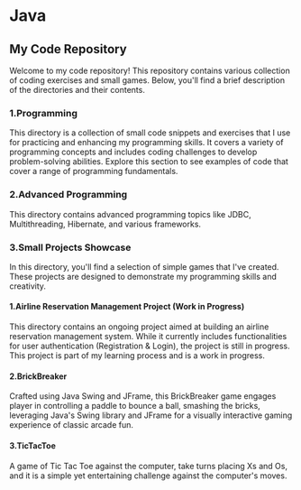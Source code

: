# Java
## My Code Repository
Welcome to my code repository! This repository contains various collection of coding exercises and small games. Below, you'll find a brief description of the directories and their contents.

### 1.Programming
This directory is a collection of small code snippets and exercises that I use for practicing and enhancing my programming skills. It covers a variety of programming concepts and includes coding challenges to develop problem-solving abilities. Explore this section to see examples of code that cover a range of programming fundamentals.

### 2.Advanced Programming
This directory contains advanced programming topics like JDBC, Multithreading, Hibernate, and various frameworks.

### 3.Small Projects Showcase
In this directory, you'll find a selection of simple games that I've created. These projects are designed to demonstrate my programming skills and creativity.

#### 1.Airline Reservation Management Project (Work in Progress)
This directory contains an ongoing project aimed at building an airline reservation management system. While it currently includes functionalities for user authentication (Registration & Login), the project is still in progress.
This project is part of my learning process and is a work in progress.

#### 2.BrickBreaker
Crafted using Java Swing and JFrame, this BrickBreaker game engages player in controlling a paddle to bounce a ball, smashing the bricks, leveraging Java's Swing library and JFrame for a visually interactive gaming experience of classic arcade fun.

#### 3.TicTacToe
A game of Tic Tac Toe against the computer, take turns placing Xs and Os, and it is a simple yet entertaining challenge against the computer's moves.
